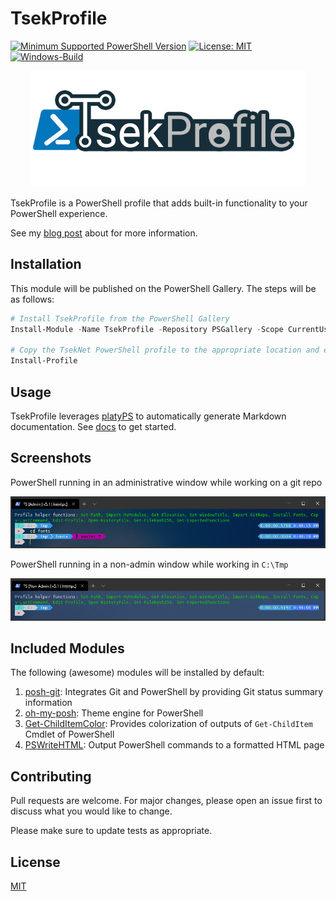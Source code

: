 # TsekProfile

[![Minimum Supported PowerShell
Version](https://img.shields.io/badge/PowerShell-5.1+-purple.svg)](https://github.com/PowerShell/PowerShell)
[![License:
MIT](https://img.shields.io/badge/License-MIT-blue.svg)](https://github.com/TsekNet/TsekProfile/blob/master/LICENSE)
[![Windows-Build](https://github.com/TsekNet/TsekProfile/workflows/Windows-Build/badge.svg?branch=master)](https://github.com/TsekNet/TsekProfile/actions?query=workflow%3AWindows-Build)

<p align="center">
    <img src="./media/logo.png" alt="TsekProfile Logo" >
</p>

TsekProfile is a PowerShell profile that adds built-in functionality to your
PowerShell experience.

See my [blog post](https://tseknet.com/blog/psprofile) about for more
information.

## Installation

This module will be published on the PowerShell Gallery. The steps will be as follows:

```powershell
# Install TsekProfile from the PowerShell Gallery
Install-Module -Name TsekProfile -Repository PSGallery -Scope CurrentUser

# Copy the TsekNet PowerShell profile to the appropriate location and execute
Install-Profile
```

## Usage

TsekProfile leverages [platyPS](https://github.com/PowerShell/platyPS) to
automatically generate Markdown documentation. See [docs](/docs/TsekProfile.md) to get started.

## Screenshots

PowerShell running in an administrative window while working on a git repo

![PowerShell Admin](media/admingit.png)

PowerShell running in a non-admin window while working in `C:\Tmp`

![PowerShell Non-Admin](media/nonadmin.png)

## Included Modules

The following (awesome) modules will be installed by default:

1. [posh-git](https://github.com/dahlbyk/posh-git): Integrates Git and
   PowerShell by providing Git status summary information
1. [oh-my-posh](https://github.com/JanDeDobbeleer/oh-my-posh): Theme engine for
   PowerShell
1. [Get-ChildItemColor](https://github.com/joonro/Get-ChildItemColor): Provides
   colorization of outputs of `Get-ChildItem` Cmdlet of PowerShell
1. [PSWriteHTML](https://github.com/EvotecIT/PSWriteHTML): Output PowerShell
   commands to a formatted HTML page

## Contributing
Pull requests are welcome. For major changes, please open an issue first to discuss what you would like to change.

Please make sure to update tests as appropriate.

## License
[MIT](https://choosealicense.com/licenses/mit/)